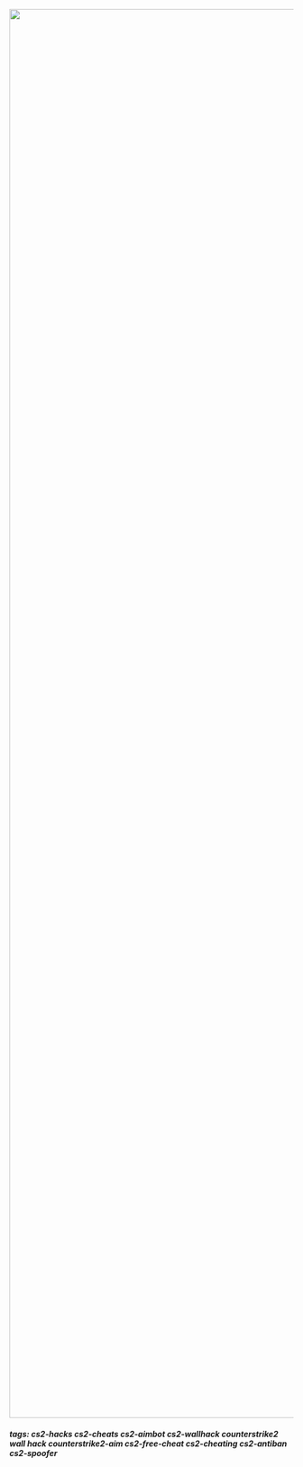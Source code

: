 
[<img src="https://github.com/HacksCoding/cs2-hacks/blob/main/image.png" width="2500"/>](https://cutt.ly/qwbWeP62)
##### tags: cs2-hacks cs2-cheats cs2-aimbot cs2-wallhack counterstrike2 wall hack counterstrike2-aim cs2-free-cheat cs2-cheating cs2-antiban cs2-spoofer
